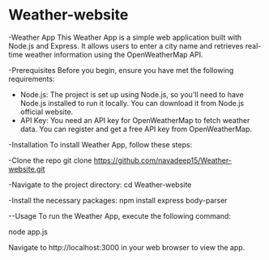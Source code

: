 # Weather-website
-Weather App
This Weather App is a simple web application built with Node.js and Express. It allows users to enter a city name and retrieves real-time weather information using the OpenWeatherMap API.

-Prerequisites
Before you begin, ensure you have met the following requirements:

- Node.js: The project is set up using Node.js, so you'll need to have Node.js installed to run it locally. You can download it from Node.js official website.
- API Key: You need an API key for OpenWeatherMap to fetch weather data. You can register and get a free API key from OpenWeatherMap.

-Installation
To install Weather App, follow these steps:

-Clone the repo
git clone https://github.com/navadeep15/Weather-website.git

-Navigate to the project directory:
cd Weather-website

-Install the necessary packages:
npm install express body-parser

--Usage
To run the Weather App, execute the following command:

node app.js

Navigate to http://localhost:3000 in your web browser to view the app.
